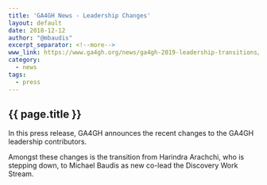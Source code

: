 ```yaml
---
title: 'GA4GH News - Leadership Changes'
layout: default
date: 2018-12-12
author: "@mbaudis"
excerpt_separator: <!--more-->
www_link: https://www.ga4gh.org/news/ga4gh-2019-leadership-transitions/
category:
  - news
tags:
  - press
---
```


## {{ page.title }}

In this press release, GA4GH announces the recent changes to the GA4GH leadership contributors.

<!--more-->

Amongst these changes is the transition from Harindra Arachchi, who is stepping down, to Michael Baudis as new co-lead the Discovery Work Stream. 
